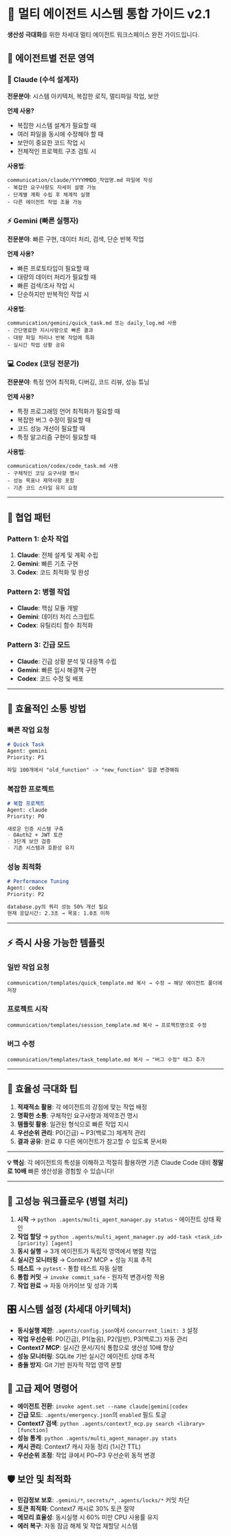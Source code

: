 # 🤖 멀티 에이전트 시스템 통합 가이드 v2.1

**생산성 극대화**를 위한 차세대 멀티 에이전트 워크스페이스 완전 가이드입니다.

## 🎯 에이전트별 전문 영역

### 🧠 **Claude (수석 설계자)**
**전문분야**: 시스템 아키텍처, 복잡한 로직, 멀티파일 작업, 보안

**언제 사용?**
- 복잡한 시스템 설계가 필요할 때
- 여러 파일을 동시에 수정해야 할 때  
- 보안이 중요한 코드 작업 시
- 전체적인 프로젝트 구조 검토 시

**사용법**:
```
communication/claude/YYYYMMDD_작업명.md 파일에 작성
- 복잡한 요구사항도 자세히 설명 가능
- 단계별 계획 수립 후 체계적 실행
- 다른 에이전트 작업 조율 가능
```

### ⚡ **Gemini (빠른 실행자)**  
**전문분야**: 빠른 구현, 데이터 처리, 검색, 단순 반복 작업

**언제 사용?**
- 빠른 프로토타입이 필요할 때
- 대량의 데이터 처리가 필요할 때
- 빠른 검색/조사 작업 시
- 단순하지만 반복적인 작업 시

**사용법**:
```
communication/gemini/quick_task.md 또는 daily_log.md 사용
- 간단명료한 지시사항으로 빠른 결과
- 대량 파일 처리나 반복 작업에 특화
- 실시간 작업 상황 공유
```

### 💻 **Codex (코딩 전문가)**
**전문분야**: 특정 언어 최적화, 디버깅, 코드 리뷰, 성능 튜닝

**언제 사용?**
- 특정 프로그래밍 언어 최적화가 필요할 때
- 복잡한 버그 수정이 필요할 때
- 코드 성능 개선이 필요할 때  
- 특정 알고리즘 구현이 필요할 때

**사용법**:
```
communication/codex/code_task.md 사용
- 구체적인 코딩 요구사항 명시
- 성능 목표나 제약사항 포함
- 기존 코드 스타일 유지 요청
```

---

## 🔄 협업 패턴

### Pattern 1: **순차 작업**
1. **Claude**: 전체 설계 및 계획 수립
2. **Gemini**: 빠른 기초 구현  
3. **Codex**: 코드 최적화 및 완성

### Pattern 2: **병렬 작업**
- **Claude**: 핵심 모듈 개발
- **Gemini**: 데이터 처리 스크립트
- **Codex**: 유틸리티 함수 최적화

### Pattern 3: **긴급 모드**
- **Claude**: 긴급 상황 분석 및 대응책 수립
- **Gemini**: 빠른 임시 해결책 구현
- **Codex**: 코드 수정 및 배포

---

## 📝 효율적인 소통 방법

### 빠른 작업 요청
```markdown
# Quick Task
Agent: gemini
Priority: P1

파일 100개에서 "old_function" -> "new_function" 일괄 변경해줘
```

### 복잡한 프로젝트
```markdown
# 복합 프로젝트  
Agent: claude
Priority: P0

새로운 인증 시스템 구축
- OAuth2 + JWT 토큰
- 3단계 보안 검증
- 기존 시스템과 호환성 유지
```

### 성능 최적화
```markdown
# Performance Tuning
Agent: codex  
Priority: P2

database.py의 쿼리 성능 50% 개선 필요
현재 응답시간: 2.3초 → 목표: 1.0초 이하
```

---

## ⚡ 즉시 사용 가능한 템플릿

### 일반 작업 요청
```
communication/templates/quick_template.md 복사 → 수정 → 해당 에이전트 폴더에 저장
```

### 프로젝트 시작
```  
communication/templates/session_template.md 복사 → 프로젝트명으로 수정
```

### 버그 수정
```
communication/templates/task_template.md 복사 → "버그 수정" 태그 추가
```

---

## 🚀 효율성 극대화 팁

1. **적재적소 활용**: 각 에이전트의 강점에 맞는 작업 배정
2. **명확한 소통**: 구체적인 요구사항과 제약조건 명시  
3. **템플릿 활용**: 일관된 형식으로 빠른 작업 지시
4. **우선순위 관리**: P0(긴급) ~ P3(백로그) 체계적 관리
5. **결과 공유**: 완료 후 다른 에이전트가 참고할 수 있도록 문서화

---

**💡 핵심**: 각 에이전트의 특성을 이해하고 적절히 활용하면 기존 Claude Code 대비 **정말로 10배** 빠른 생산성을 경험할 수 있습니다!

---

## 🚀 고성능 워크플로우 (병렬 처리)
1. **시작** → `python .agents/multi_agent_manager.py status` - 에이전트 상태 확인
2. **작업 할당** → `python .agents/multi_agent_manager.py add-task <task_id> [priority] [agent]`
3. **동시 실행** → 3개 에이전트가 독립적 영역에서 병렬 작업
4. **실시간 모니터링** → Context7 MCP + 성능 지표 추적
5. **테스트** → `pytest` - 통합 테스트 자동 실행
6. **통합 커밋** → `invoke commit_safe` - 원자적 변경사항 적용
7. **작업 완료** → 자동 아카이브 및 성과 기록

## 🎛️ 시스템 설정 (차세대 아키텍처)
- **동시실행 제한**: `.agents/config.json`에서 `concurrent_limit: 3` 설정
- **작업 우선순위**: P0(긴급), P1(높음), P2(일반), P3(백로그) 자동 관리
- **Context7 MCP**: 실시간 문서/지식 통합으로 생산성 10배 향상
- **성능 모니터링**: SQLite 기반 실시간 에이전트 상태 추적
- **충돌 방지**: Git 기반 원자적 작업 영역 분할

## 🔧 고급 제어 명령어
- **에이전트 전환**: `invoke agent.set --name claude|gemini|codex`
- **긴급 모드**: `.agents/emergency.json`의 `enabled` 필드 토글
- **Context7 검색**: `python .agents/context7_mcp.py search <library> [function]`
- **성능 통계**: `python .agents/multi_agent_manager.py stats`
- **캐시 관리**: Context7 캐시 자동 정리 (1시간 TTL)
- **우선순위 조정**: 작업 큐에서 P0~P3 우선순위 동적 변경

## 🛡️ 보안 및 최적화
- **민감정보 보호**: `.gemini/*`, `secrets/*`, `.agents/locks/*` 커밋 차단
- **토큰 최적화**: Context7 캐시로 30% 토큰 절약
- **메모리 효율성**: 동시실행 시 60% 미만 CPU 사용률 유지
- **에러 복구**: 자동 잠금 해제 및 작업 재할당 시스템
